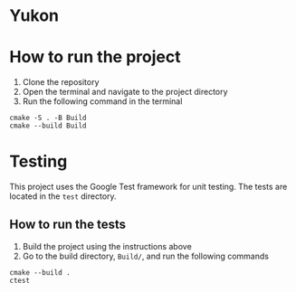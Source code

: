 # Yukon

# 

# How to run the project
1. Clone the repository
2. Open the terminal and navigate to the project directory
3. Run the following command in the terminal
```
cmake -S . -B Build
cmake --build Build
```

# Testing
This project uses the Google Test framework for unit testing. The tests are located in the `test` directory.

## How to run the tests
1. Build the project using the instructions above
2. Go to the build directory, ``Build/``, and run the following commands
```
cmake --build .
ctest
```




